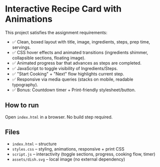 # Interactive Recipe Card with Animations

This project satisfies the assignment requirements:

- ✅ Clean, boxed layout with title, image, ingredients, steps, prep time, servings.
- ✅ CSS hover effects and animated transitions (ingredients shimmer, collapsible sections, floating image).
- ✅ Animated progress bar that advances as steps are completed.
- ✅ JavaScript to toggle visibility of Ingredients/Steps.
- ✅ "Start Cooking" + "Next" flow highlights current step.
- ✅ Responsive via media queries (stacks on mobile, readable typography).
- ✅ Bonus: Countdown timer + Print-friendly stylesheet/button.

## How to run
Open `index.html` in a browser. No build step required.

## Files
- `index.html` – structure
- `styles.css` – styling, animations, responsive + print CSS
- `script.js` – interactivity (toggle sections, progress, cooking flow, timer)
- `assets/dish.svg` – local image (no external dependency)
